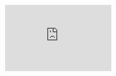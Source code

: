 <iframe src='https://tradingeconomics.com/embed/?s=becpyoy&v=202411110258V20230410&h=220&w=350&ref=/belgium/inflation-cpi&type=column&d1=2023-11-01&d2=2024-10-31' height='220' width='350'  frameborder='0' scrolling='no'></iframe>
